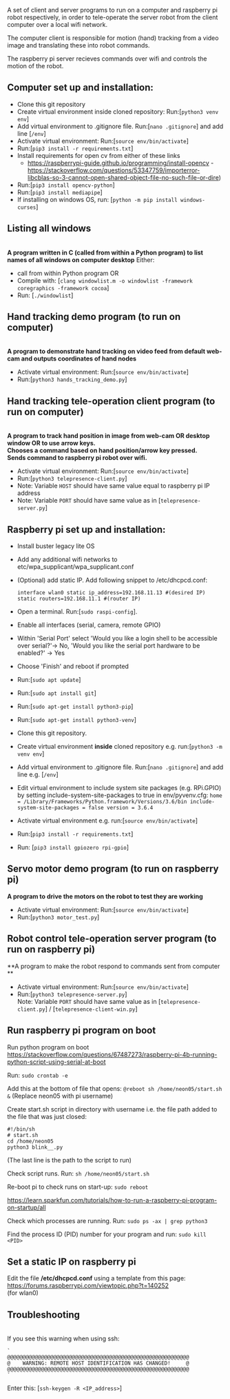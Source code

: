 A set of client and server programs to run on a computer and raspberry pi robot respectively, in order to tele-operate the server robot from the client computer over a local wifi network. 

The computer client is responsible for motion (hand) tracking from a video image and translating these into robot commands. 

The raspberry pi server recieves commands over wifi and controls the motion of the robot. 

## Computer set up and installation:
- Clone this git repository
- Create virtual environment inside cloned repository: Run:[`python3 venv env`]
- Add virtual environment to .gitignore file. Run:[`nano .gitignore`] and add line [`/env`]
- Activate virtual environment: Run:[`source env/bin/activate`]
- Run:[`pip3 install -r requirements.txt`]
- Install requirements for open cv from either of these links
    - https://raspberrypi-guide.github.io/programming/install-opencv
    -https://stackoverflow.com/questions/53347759/importerror-libcblas-so-3-cannot-open-shared-object-file-no-such-file-or-dire)
- Run:[`pip3 install opencv-python`]
- Run:[`pip3 install mediapipe`]
- If installing on windows OS, run: [`python -m pip install windows-curses`]

## Listing all windows
<br>**A program written in C (called from within a Python program) to list names of all windows  on computer desktop**
Either:
- call from within Python program
OR
- Compile with: [`clang windowlist.m -o windowlist -framework coregraphics -framework cocoa`]
- Run: [`./windowlist`]

## Hand tracking demo program (to run on computer)
<br>**A program to demonstrate hand tracking on video feed from default web-cam and outputs coordinates of hand nodes**
- Activate virtual environment: Run:[`source env/bin/activate`]
- Run:[`python3 hands_tracking_demo.py`]

## Hand tracking tele-operation client program (to run on computer)
<br>**A program to track hand position in image from web-cam OR desktop window OR to use arrow keys. <br> Chooses a command based on hand position/arrow key pressed.<br> Sends command to raspberry pi robot over wifi.**
- Activate virtual environment: Run:[`source env/bin/activate`]
- Run:[`python3 telepresence-client.py`]
- Note: Variable `HOST` should have same value equal to raspberry pi IP address
- Note: Variable `PORT` should have same value as in [`telepresence-server.py`]

## Raspberry pi set up and installation:
- Install buster legacy lite OS 
- Add any additional wifi networks to etc/wpa_supplicant/wpa_supplicant.conf

- (Optional) add static IP. Add following snippet to /etc/dhcpcd.conf:

	`
	interface wlan0
	static ip_address=192.168.11.13 #(desired IP)
	static routers=192.168.11.1 #(router IP)
	`

- Open a terminal. Run:[`sudo raspi-config`]. 
- Enable all interfaces (serial, camera, remote GPIO)
- Within 'Serial Port' select 'Would you like a login shell to be accessible over serial?'-> No, 'Would you like the serial port hardware to be enabled?' -> Yes
- Choose 'Finish' and reboot if prompted
- Run:[`sudo apt update`]
- Run:[`sudo apt install git`]
- Run:[`sudo apt-get install python3-pip`]
- Run:[`sudo apt-get install python3-venv`]
- Clone this git repository. 
- Create virtual environment __inside__ cloned repository e.g. run:[`python3 -m venv env`]
- Add virtual environment to .gitignore file. Run:[`nano .gitignore`] and add line e.g. [`/env`] 
- Edit virtual environment to include system site packages (e.g. RPi.GPIO) by setting include-system-site-packages to true in env/pyvenv.cfg:
	`
	home = /Library/Frameworks/Python.framework/Versions/3.6/bin
	include-system-site-packages = false
	version = 3.6.4
	`
- Activate virtual environment e.g. run:[`source env/bin/activate`]
- Run:[`pip3 install -r requirements.txt`]
- Run: [`pip3 install gpiozero rpi-gpio`]


## Servo motor demo program (to run on raspberry pi)
**A program to drive the motors on the robot to test they are working**
- Activate virtual environment: Run:[`source env/bin/activate`]
- Run:[`python3 motor_test.py`] 

## Robot control tele-operation server program (to run on raspberry pi)
**A program to make the robot respond to commands sent from computer **
- Activate virtual environment: Run:[`source env/bin/activate`]
- Run:[`python3 telepresence-server.py`] 
<br>Note: Variable `PORT` should have same value as in [`telepresence-client.py`] / [`telepresence-client-win.py`]


## Run raspberry pi program on boot
Run python program on boot 
https://stackoverflow.com/questions/67487273/raspberry-pi-4b-running-python-script-using-serial-at-boot

Run:
`sudo crontab -e`

Add this at the bottom of file that opens:
`@reboot sh /home/neon05/start.sh &`
(Replace neon05 with pi username)

Create start.sh script in directory with username i.e. the file path added to the file that was just closed:
```
#!/bin/sh
# start.sh
cd /home/neon05
python3 blink__.py
```
(The last line is the path to the script to run)

Check script runs. Run:
`sh /home/neon05/start.sh`

Re-boot pi to check runs on start-up:
`sudo reboot`

https://learn.sparkfun.com/tutorials/how-to-run-a-raspberry-pi-program-on-startup/all

Check which processes are running. Run:
`sudo ps -ax | grep python3`

Find the process ID (PID) number for your program and run:
`sudo kill <PID>`



## Set a static IP on raspberry pi
Edit the file **/etc/dhcpcd.conf** using a template from this page:
<br>https://forums.raspberrypi.com/viewtopic.php?t=140252
<br>(for wlan0)

## Troubleshooting
<br>If you see this warning when using ssh:

	`
	@@@@@@@@@@@@@@@@@@@@@@@@@@@@@@@@@@@@@@@@@@@@@@@@@@@@@@@@@@@
	@    WARNING: REMOTE HOST IDENTIFICATION HAS CHANGED!     @
	@@@@@@@@@@@@@@@@@@@@@@@@@@@@@@@@@@@@@@@@@@@@@@@@@@@@@@@@@@@
	`

Enter this:
[`ssh-keygen -R <IP_address>`]
